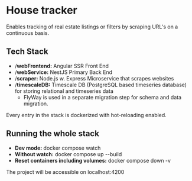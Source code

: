 # House tracker
Enables tracking of real estate listings or filters by scraping URL's on a continuous basis.

## Tech Stack
- /**webFrontend:** Angular SSR Front End
- /**webService:** NestJS Primary Back End
- /**scraper:** Node.js w. Express Microservice that scrapes websites
- /**timescaleDB:** Timescale DB (PostgreSQL based timeseries database) for storing relational and timeseries data
  - FlyWay is used in a separate migration step for schema and data migration.

Every entry in the stack is dockerized with hot-reloading enabled.

## Running the whole stack
- **Dev mode:** docker compose watch 
- **Without watch:** docker compose up --build
- **Reset containers including volumes:** docker compose down -v

The project will be accessible on localhost:4200
